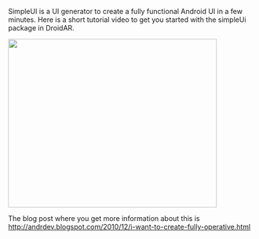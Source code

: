 SimpleUI is a UI generator to create a fully functional Android UI in a few minutes. Here is a short tutorial video to get you started with the simpleUi package in DroidAR.

<a href='http://www.youtube.com/watch?feature=player_embedded&v=tMLi3OVEUCY' target='_blank'><img src='http://img.youtube.com/vi/tMLi3OVEUCY/0.jpg' width='425' height=344 /></a>

The blog post where you get more information about this is http://andrdev.blogspot.com/2010/12/i-want-to-create-fully-operative.html